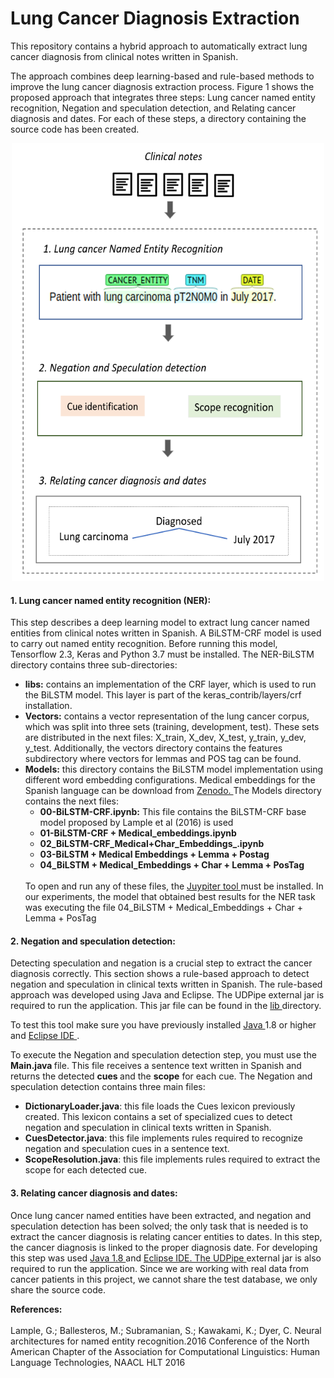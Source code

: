 # Lung Cancer Diagnosis Extraction
This repository contains a hybrid approach to automatically extract lung cancer diagnosis from clinical notes written in Spanish.

The approach combines deep learning-based and rule-based methods to improve the lung cancer diagnosis extraction process. Figure 1  shows the proposed approach that integrates three steps: Lung cancer named entity recognition</a>, Negation and speculation detection, and Relating cancer diagnosis and dates. For each of these steps, a directory containing the source code has been created.
<center> <img src="img/approach1.png" width="500" height="700"> </center>


<h4> 1. Lung cancer named entity recognition (NER): </h4>
This step describes a deep learning model to extract lung cancer named entities from clinical notes written in Spanish. A BiLSTM-CRF  model is used to carry out named entity recognition. Before running this model, Tensorflow 2.3, Keras and Python 3.7 must be installed. The NER-BiLSTM directory contains three sub-directories:
<ul>
  <li><strong>libs:</strong> contains an implementation of the CRF layer, which is used to run the BiLSTM model. This layer is part of the keras_contrib/layers/crf installation.</li>
  <li><strong>Vectors:</strong> contains a vector representation of the lung cancer corpus, which was split into three sets (training, development, test). These sets are distributed in the next files: X_train, X_dev, X_test, y_train, y_dev, y_test. Additionally, the vectors directory contains the features subdirectory where vectors for lemmas and POS tag can be found.</li>
  <li><strong>Models:</strong> this directory contains the BiLSTM model implementation using different word embedding configurations.
  Medical embeddings for the Spanish language can be download from <a href= "https://zenodo.org/record/3626806#.X_w5mXUzY0Q"> Zenodo. </a> The Models directory contains the next  files: 
  <ul>
    <li><strong> 00-BiLSTM-CRF.ipynb:</strong> This file contains the BiLSTM-CRF base model proposed by Lample et al (2016) is used</li>
    <li><strong> 01-BiLSTM-CRF + Medical_embeddings.ipynb</strong> </li> 
    <li><strong> 02_BiLSTM-CRF_Medical+Char_Embeddings_.ipynb</strong> </li> 
    <li><strong> 03-BiLSTM + Medical Embeddings + Lemma + Postag</strong>  </li>
    <li><strong> 04_BiLSTM + Medical_Embeddings + Char + Lemma + PosTag</strong>  </li>
         
  </ul>
 <br> To open and run any of these files, the <a href= "https://jupyter.org/"> Juypiter tool </a>  must be installed. In our experiments, the model that obtained best results for the NER task  was  executing the file 04_BiLSTM + Medical_Embeddings + Char + Lemma + PosTag  
</li>
</ul>

<h4> 2. Negation and speculation detection: </h4>
Detecting speculation and negation is a crucial step to extract the cancer diagnosis correctly. This section shows a rule-based approach to detect negation and speculation in clinical texts written in Spanish. The rule-based approach was developed using Java and Eclipse. The UDPipe external jar is required to run the application. This jar file can be found in the <a href= "https://github.com/solarte7/lung_cancer_diagnosis/tree/main/negation_speculation/lib"> lib </a> directory. </br>

To test this tool make sure you have previously installed <a href = "https://www.java.com/es/Java"> Java </a> 1.8 or higher and <a href ="https://www.eclipse.org/downloads/"> Eclipse IDE </a>.</br>

To execute the Negation and speculation detection step,  you must use the <strong>Main.java </strong> file. This file receives a sentence text written in Spanish and returns the detected <strong>cues </strong> and the <strong>scope</strong> for each cue. The Negation and speculation detection contains three main files:
 <ul>
  <li><strong>DictionaryLoader.java</strong>: this file loads the Cues lexicon previously created. This lexicon contains a set of specialized cues to detect negation and speculation in clinical texts written in Spanish.</li>
  <li><strong>CuesDetector.java</strong>: this file implements rules required to recognize negation and speculation cues in a sentence text.</li>
  <li><strong>ScopeResolution.java</strong>: this file implements rules required to extract the scope for each detected cue. 
    
 </ul>


<h4> 3. Relating cancer diagnosis and dates: </h4>
Once lung cancer named entities have been extracted, and negation and speculation detection has been solved; the only task that is needed is to extract the cancer diagnosis is relating cancer entities to dates. In this step, the cancer diagnosis is linked to the proper diagnosis date. For developing this step was used <a href = "https://www.java.com/es/Java"> Java 1.8 </a>  and <a href ="https://www.eclipse.org/downloads/">Eclipse IDE. The <a href= "https://github.com/solarte7/lung_cancer_diagnosis/tree/main/negation_speculation/lib"> UDPipe </a> external jar is also required to run the application. Since we are working with real data from cancer patients in this project, we cannot share the test database, we only share the source code.

<strong>References:</strong>
</br> </br>
Lample, G.; Ballesteros, M.; Subramanian, S.; Kawakami, K.; Dyer, C.  Neural architectures for named entity  recognition.2016  Conference  of  the  North  American  Chapter  of  the  Association  for  Computational Linguistics: Human Language Technologies, NAACL HLT 2016 

